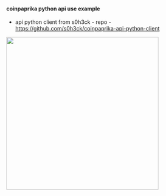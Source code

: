 #### coinpaprika python api use example

- api python client from s0h3ck - repo - https://github.com/s0h3ck/coinpaprika-api-python-client

<img src="https://github.com/lrgfilipe/coinpaprika-api-info/blob/master/img.png" height="400">
